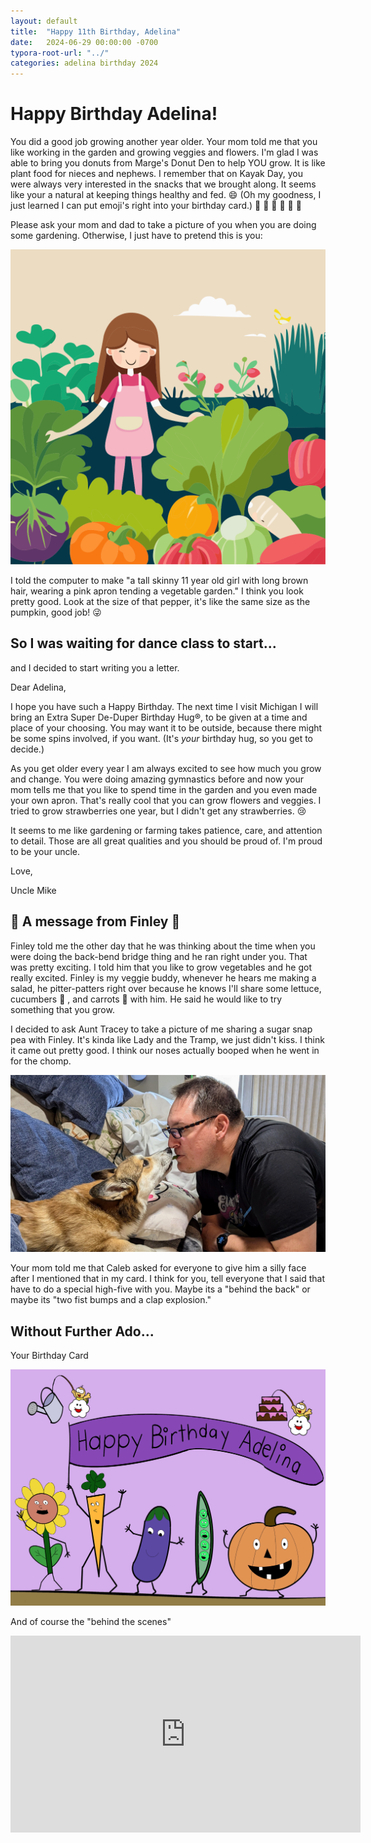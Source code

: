 ```yaml
---
layout: default
title:  "Happy 11th Birthday, Adelina"
date:   2024-06-29 00:00:00 -0700
typora-root-url: "../"
categories: adelina birthday 2024
---
```


# Happy Birthday Adelina!

You did a good job growing another year older.  Your mom told me that you like working in the garden and growing veggies and flowers.  I'm glad I was able to bring you donuts from Marge's Donut Den to help YOU grow.  It is like plant food for nieces and nephews.  I remember that on Kayak Day, you were always very interested in the snacks that we brought along.  It seems like your a natural at keeping things healthy and fed. :smile: (Oh my goodness, I just learned I can put emoji's right into your birthday card.) :cherry_blossom: :tulip: :rose: :hibiscus: :blossom: :bouquet: 

Please ask your mom and dad to take a picture of you when you are doing some gardening.  Otherwise, I just have to pretend this is you:

![](/../../../assets/2024-06-30-adelina-2024/2024-bday-adelina-garden-ai.svg)



I told the computer to make "a tall skinny 11 year old girl with long brown hair, wearing a pink apron tending a vegetable garden."  I think you look pretty good.  Look at the size of that pepper, it's like the same size as the pumpkin, good job! :stuck_out_tongue_winking_eye:



## So I was waiting for dance class to start...

and I decided to start writing you a letter.



Dear Adelina,

I hope you have such a Happy Birthday.  The next time I visit Michigan I will bring an Extra Super De-Duper Birthday Hug®, to be given at a time and place of your choosing.  You may want it to be outside, because there might be some spins involved, if you want. (It's *your* birthday hug, so you get to decide.)

As you get older every year I am always excited to see how much you grow and change.  You were doing amazing gymnastics before and now your mom tells me that you like to spend time in the garden and you even made your own apron.  That's really cool that you can grow flowers and veggies.  I tried to grow strawberries one year, but I didn't get any strawberries. :cry:

It seems to me like gardening or farming takes patience, care, and attention to detail.  Those are all great qualities and you should be proud of.  I'm proud to be your uncle.

Love,

Uncle Mike



## :feet: A message from Finley :feet:

Finley told me the other day that he was thinking about the time when you were doing the back-bend bridge thing and he ran right under you.  That was pretty exciting.  I told him that you like to grow vegetables and he got really excited.  Finley is my veggie buddy, whenever he hears me making a salad, he pitter-patters right over because he knows I'll share some lettuce, cucumbers :cucumber: , and carrots :carrot: with him.  He said he would like to try something that you grow.  

I decided to ask Aunt Tracey to take a picture of me sharing a sugar snap pea with Finley.  It's kinda like Lady and the Tramp, we just didn't kiss.  I think it came out pretty good.  I think our noses actually booped when he went in for the chomp.

![](/../../../assets/2024-06-30-adelina-2024/veggie-buddy.jpg)



Your mom told me that Caleb asked for everyone to give him a silly face after I mentioned that in my card.  I think for you, tell everyone that I said that have to do a special high-five with you.  Maybe its a "behind the back" or maybe its "two fist bumps and a clap explosion."  



## Without Further Ado...

Your Birthday Card

![IMG_0157](/../../../assets/2024-06-30-adelina-2024/IMG_0157.PNG)



And of course the "behind the scenes"

<iframe width="560" height="315" src="https://www.youtube.com/embed/FoxSg6I39VI?si=NOsBQvArhCBd7nbp" title="YouTube video player" frameborder="0" allow="accelerometer; autoplay; clipboard-write; encrypted-media; gyroscope; picture-in-picture; web-share" referrerpolicy="strict-origin-when-cross-origin" allowfullscreen></iframe>

